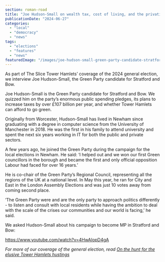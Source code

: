 ```yaml
---
section: roman-road
title: "Joe Hudson-Small on wealth tax, cost of living, and the privatisation of Victoria Park"
publicationDate: "2024-06-27"
categories: 
  - "local"
  - "democracy"
  - "news"
tags: 
  - "elections"
  - "features"
  - "news"
featuredImage: "/images/joe-hudson-small-green-party-candidate-stratford-bow.jpg"
---
```


As part of The Slice Tower Hamlets’ coverage of the 2024 general election, we interview Joe Hudson-Small, the Green Party candidate for Stratford and Bow. 

Joe Hudson-Small is the Green Party candidate for Stratford and Bow. We quizzed him on the party’s enormous public spending pledges, its plans to increase taxes by over £107 billion per year, and whether Tower Hamlets can afford to go green.

Originally from Worcester, Hudson-Small has lived in Newham since graduating with a degree in computer science from the University of Manchester in 2018. He was the first in his family to attend university and spent the next six years working in IT for both the public and private sectors.

A few years ago, he joined the Green Party during the campaign for the local elections in Newham. He said: ‘I helped out and we won our first Green councillors in the borough and became the first and only official opposition Labour had faced for over 16 years.’

He is co-chair of the Green Party’s Regional Council, representing all the regions of the UK at a national level. In May this year, he ran for City and East in the London Assembly Elections and was just 10 votes away from coming second place.

‘The Green Party were and are the only party to approach politics differently - to listen and consult with local residents while having the ambition to deal with the scale of the crises our communities and our world is facing,’ he said.

We asked Hudson-Small about his campaign to become MP in Stratford and Bow:

https://www.youtube.com/watch?v=4HwAIopD4gA

_For more of our coverage of the general election, read_ [_On the hunt for the elusive Tower Hamlets hustings_](https://romanroadlondon.com/political-hustings-tower-hamlets-general-elections-2024/)


